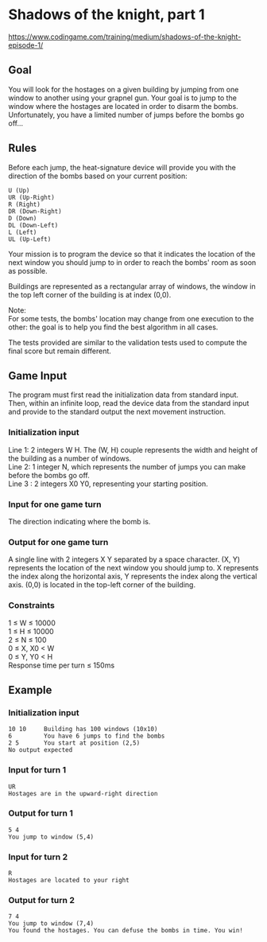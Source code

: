 # Shadows of the knight, part 1
https://www.codingame.com/training/medium/shadows-of-the-knight-episode-1/

##  Goal
You will look for the hostages on a given building by jumping from one window to another using your grapnel gun. Your goal is to jump to the window where the hostages are located in order to disarm the bombs. Unfortunately, you have a limited number of jumps before the bombs go off...

## Rules
Before each jump, the heat-signature device will provide you with the direction of the bombs based on your current position:

    U (Up)
    UR (Up-Right)
    R (Right)
    DR (Down-Right)
    D (Down)
    DL (Down-Left)
    L (Left)
    UL (Up-Left)

Your mission is to program the device so that it indicates the location of the next window you should jump to in order to reach the bombs' room as soon as possible.

Buildings are represented as a rectangular array of windows, the window in the top left corner of the building is at index (0,0).

Note: <br>
For some tests, the bombs' location may change from one execution to the other: the goal is to help you find the best algorithm in all cases.

The tests provided are similar to the validation tests used to compute the final score but remain different.

## Game Input
The program must first read the initialization data from standard input. Then, within an infinite loop, read the device data from the standard input and provide to the standard output the next movement instruction.

### Initialization input
Line 1: 2 integers W H. The (W, H) couple represents the width and height of the building as a number of windows. <br>
Line 2: 1 integer N, which represents the number of jumps you can make before the bombs go off. <br>
Line 3 : 2 integers X0 Y0, representing your starting position.

### Input for one game turn
The direction indicating where the bomb is.

### Output for one game turn
A single line with 2 integers X Y separated by a space character. (X, Y) represents the location of the next window you should jump to. X represents the index along the horizontal axis, Y represents the index along the vertical axis. (0,0) is located in the top-left corner of the building.

### Constraints
1 ≤ W ≤ 10000 <br>
1 ≤ H ≤ 10000 <br>
2 ≤ N ≤ 100 <br>
0 ≤ X, X0 < W <br>
0 ≤ Y, Y0 < H <br>
Response time per turn ≤ 150ms

## Example
### Initialization input
    10 10     Building has 100 windows (10x10)
    6         You have 6 jumps to find the bombs
    2 5       You start at position (2,5)
    No output expected

### Input for turn 1
    UR
    Hostages are in the upward-right direction

### Output for turn 1
    5 4
    You jump to window (5,4)

### Input for turn 2
    R
    Hostages are located to your right

### Output for turn 2
    7 4
    You jump to window (7,4)
    You found the hostages. You can defuse the bombs in time. You win!
